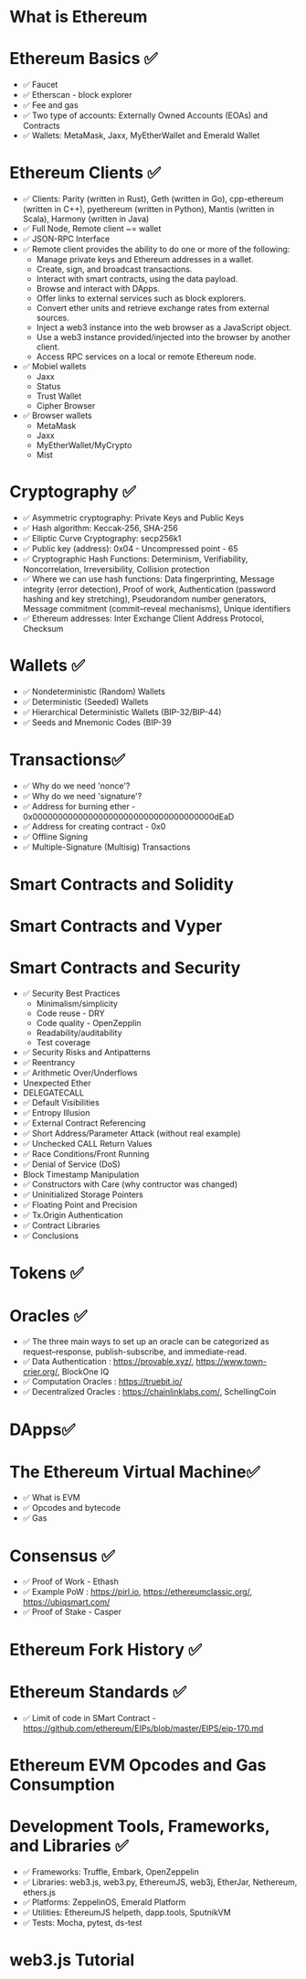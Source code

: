 # What is Ethereum
# Ethereum Basics ✅
- ✅ Faucet
- ✅ Etherscan - block explorer
- ✅ Fee and gas
- ✅ Two type of accounts: Externally Owned Accounts (EOAs) and Contracts
- ✅ Wallets: MetaMask, Jaxx, MyEtherWallet and Emerald Wallet
# Ethereum Clients  ✅
- ✅ Clients: Parity (written in Rust), Geth (written in Go), cpp-ethereum (written in C++), pyethereum (written in Python), Mantis (written in Scala), Harmony (written in Java)
- ✅ Full Node, Remote client ~= wallet
- ✅ JSON-RPC Interface
- ✅ Remote client provides the ability to do one or more of the following:
  - Manage private keys and Ethereum addresses in a wallet.
  - Create, sign, and broadcast transactions.
  - Interact with smart contracts, using the data payload.
  - Browse and interact with DApps.
  - Offer links to external services such as block explorers.
  - Convert ether units and retrieve exchange rates from external sources.
  - Inject a web3 instance into the web browser as a JavaScript object.
  - Use a web3 instance provided/injected into the browser by another client.
  - Access RPC services on a local or remote Ethereum node.
- ✅ Mobiel wallets
  - Jaxx
  - Status
  - Trust Wallet
  - Cipher Browser
- ✅ Browser wallets
  - MetaMask
  - Jaxx
  - MyEtherWallet/MyCrypto
  - Mist
# Cryptography ✅
- ✅ Asymmetric cryptography: Private Keys and Public Keys
- ✅ Hash algorithm: Keccak-256, SHA-256
- ✅ Elliptic Curve Cryptography: secp256k1
- ✅ Public key (address): 0x04 - Uncompressed point - 65
- ✅ Cryptographic Hash Functions: Determinism, Verifiability, Noncorrelation, Irreversibility, Collision protection
- ✅ Where we can use hash functions: Data fingerprinting, Message integrity (error detection), Proof of work, Authentication (password hashing and key stretching), Pseudorandom number generators,  Message commitment (commit–reveal mechanisms), Unique identifiers
- ✅ Ethereum addresses: Inter Exchange Client Address Protocol, Checksum
# Wallets ✅
- ✅ Nondeterministic (Random) Wallets
- ✅ Deterministic (Seeded) Wallets
- ✅ Hierarchical Deterministic Wallets (BIP-32/BIP-44)
- ✅ Seeds and Mnemonic Codes (BIP-39
# Transactions✅
- ✅ Why do we need 'nonce'?
- ✅ Why do we need 'signature'?
- ✅ Address for burning ether - 0x000000000000000000000000000000000000dEaD
- ✅ Address for creating contract - 0x0
- ✅ Offline Signing
- ✅ Multiple-Signature (Multisig) Transactions
# Smart Contracts and Solidity
# Smart Contracts and Vyper
# Smart Contracts and Security
- ✅ Security Best Practices
  - Minimalism/simplicity
  - Code reuse - DRY
  - Code quality - OpenZepplin
  - Readability/auditability
  - Test coverage
- ✅ Security Risks and Antipatterns
- ✅ Reentrancy
- ✅ Arithmetic Over/Underflows
- Unexpected Ether
- DELEGATECALL
- ✅ Default Visibilities
- ✅ Entropy Illusion
- ✅ External Contract Referencing
- ✅ Short Address/Parameter Attack (without real example)
- ✅ Unchecked CALL Return Values
- ✅ Race Conditions/Front Running
- ✅ Denial of Service (DoS)
- Block Timestamp Manipulation
- ✅ Constructors with Care (why contructor was changed)
- ✅ Uninitialized Storage Pointers
- ✅ Floating Point and Precision
- ✅ Tx.Origin Authentication
- ✅ Contract Libraries
- ✅ Conclusions
# Tokens ✅
# Oracles ✅
- ✅ The three main ways to set up an oracle can be categorized as request–response, publish-subscribe, and immediate-read.
- ✅ Data Authentication : https://provable.xyz/, https://www.town-crier.org/, BlockOne IQ
- ✅ Computation Oracles : https://truebit.io/
- ✅ Decentralized Oracles : https://chainlinklabs.com/, SchellingCoin 
# DApps✅
# The Ethereum Virtual Machine✅
- ✅ What is EVM
- ✅ Opcodes and bytecode
- ✅ Gas
# Consensus ✅
- ✅ Proof of Work - Ethash
- ✅ Example PoW : https://pirl.io, https://ethereumclassic.org/, https://ubiqsmart.com/
- ✅ Proof of Stake - Casper
# Ethereum Fork History ✅
# Ethereum Standards ✅
- ✅ Limit of code in SMart Contract - https://github.com/ethereum/EIPs/blob/master/EIPS/eip-170.md
# Ethereum EVM Opcodes and Gas Consumption
# Development Tools, Frameworks, and Libraries ✅
- ✅ Frameworks: Truffle, Embark, OpenZeppelin
- ✅ Libraries: web3.js, web3.py, EthereumJS, web3j, EtherJar, Nethereum, ethers.js
- ✅ Platforms: ZeppelinOS, Emerald Platform
- ✅ Utilities: EthereumJS helpeth, dapp.tools, SputnikVM
- ✅ Tests: Mocha, pytest, ds-test
# web3.js Tutorial
